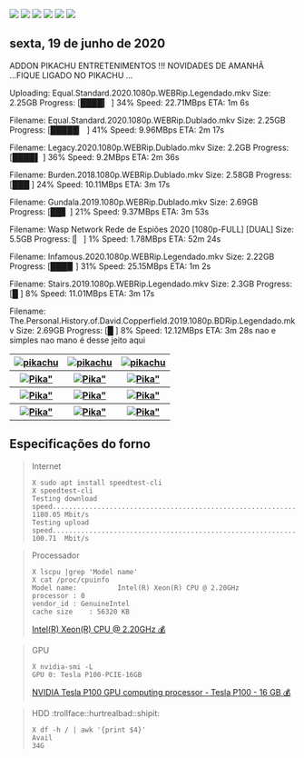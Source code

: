 <!--Copias não serão toleradas-->

 [![](https://tinyurl.com/ydcxhx7f)](http://bit.ly/repokachu) [![](https://tinyurl.com/ybaflaxt)](https://vkodi.net/repo/) [![](https://tinyurl.com/ybcutyjq)](http://bit.ly/zipikachu) [![](https://tinyurl.com/yckqgysp)](https://linktr.ee/addonpikachu) [![](https://tinyurl.com/ybja3588)](https://tinyurl.com/grupopikachu) [![](https://tinyurl.com/y83so6xr)](https://t.me/addonpikachu)  
 
## sexta, 19 de junho de 2020
 
 
ADDON PIKACHU ENTRETENIMENTOS !!! NOVIDADES DE AMANHÃ ...FIQUE LIGADO NO PIKACHU ...

Uploading: Equal.Standard.2020.1080p.WEBRip.Legendado.mkv
Size: 2.25GB
Progress: [████▎        ] 34%
Speed: 22.71MBps
ETA: 1m 6s

Filename: Equal.Standard.2020.1080p.WEBRip.Dublado.mkv
Size: 2.25GB
Progress: [█████▏       ] 41%
Speed: 9.96MBps
ETA: 2m 17s

Filename: Legacy.2020.1080p.WEBRip.Dublado.mkv
Size: 2.2GB
Progress: [████▌        ] 36%
Speed: 9.2MBps
ETA: 2m 36s

Filename: Burden.2018.1080p.WEBRip.Dublado.mkv
Size: 2.58GB
Progress: [███         ] 24%
Speed: 10.11MBps
ETA: 3m 17s

Filename: Gundala.2019.1080p.WEBRip.Dublado.mkv
Size: 2.69GB
Progress: [██▋          ] 21%
Speed: 9.37MBps
ETA: 3m 53s

Filename:  Wasp Network Rede de Espiões 2020 [1080p-FULL] [DUAL]
Size: 5.5GB
Progress: [▏            ] 1%
Speed: 1.78MBps
ETA: 52m 24s

Filename: Infamous.2020.1080p.WEBRip.Legendado.mkv
Size: 2.22GB
Progress: [███▉         ] 31%
Speed: 25.15MBps
ETA: 1m 2s

Filename: Stairs.2019.1080p.WEBRip.Legendado.mkv
Size: 2.3GB
Progress: [█           ] 8%
Speed: 11.01MBps
ETA: 3m 17s

Filename: The.Personal.History.of.David.Copperfield.2019.1080p.BDRip.Legendado.mkv
Size: 2.69GB
Progress: [█           ] 8%
Speed: 12.12MBps
ETA: 3m 28s
nao e simples nao mano é desse jeito aqui

<table style="width:90%">
  <tr>
    <th><a href="https://bit.ly/novidadenovelas">
<img src="https://tinyurl.com/ybrg85o5" alt="pikachu">
</a>
     </th>
    <th><a href="https://bit.ly/pikachufull">
<img src="https://tinyurl.com/y9zk36eq" alt="pikachu">
</a></th>
    <th><a href="https://bit.ly/novidadedocs">
<img src="https://tinyurl.com/y9xs5l4t" alt="pikachu">
</a>
     </th>
  </tr>
  <tr>
    <th><a href="https://bit.ly/novidadesfilmes">	<img src="https://tinyurl.com/ydewsb4q" alt=Pika" ></a></th>
    <th><a href="https://bit.ly/novidadeanimes">	<img src="https://tinyurl.com/y8tc5v56" alt=Pika" ></a></th>
    <th><a href="https://bit.ly/novidaDesenhos">	<img src="https://tinyurl.com/y73n4mmf" alt=Pika" ></a></th>
  </tr>
  <tr>
    <th><a href="https://bit.ly/novidadeseries">	<img src="https://tinyurl.com/y8pbauft" alt=Pika" ></a></th>
    <th><a href="https://bit.ly/novidadeinfantil">	<img src="https://tinyurl.com/y9pkjsed" alt=Pika" ></a></th>
    <th><a href="https://bit.ly/novidadeshows">	<img src="https://tinyurl.com/ybdjml82" alt=Pika" ></a></th>
  </tr>
   <tr>
    <th><a href="https://bit.ly/novidadeTV">	<img src="https://tinyurl.com/ydbcnj3f" alt=Pika" ></a></th>
    <th><a href="https://bit.ly/pikachufull">	<img src="https://tinyurl.com/y72vpx8n" alt=Pika" ></a></th>
    <th><a href="https://bit.ly/novidadelives">	<img src="https://tinyurl.com/y8ehpr7u" alt=Pika" ></a></th>
  </tr>
</table>

## Especificações do forno
> Internet
> ```
> X sudo apt install speedtest-cli
> X speedtest-cli
> Testing download speed................................................................................Download: 1180.05 Mbit/s
> Testing upload speed..................................................................................Upload:   100.71  Mbit/s
>```

> Processador
> ```
> X lscpu |grep 'Model name'
> X cat /proc/cpuinfo
> Model name:          Intel(R) Xeon(R) CPU @ 2.20GHz
> processor	: 0
> vendor_id	: GenuineIntel
> cache size	: 56320 KB
> ```
> [Intel(R) Xeon(R) CPU @ 2.20GHz :moneybag:](https://tinyurl.com/y7mp2e5l)

> GPU
> ```
> X nvidia-smi -L
> GPU 0: Tesla P100-PCIE-16GB
> ```
> [NVIDIA Tesla P100 GPU computing processor - Tesla P100 - 16 GB :moneybag:](https://tinyurl.com/y8cjud2r)

> HDD :trollface::hurtrealbad::shipit:
> ```
> X df -h / | awk '{print $4}'
> Avail
> 34G
> ```

<!--Copias não serão toleradas-->
